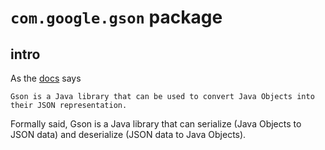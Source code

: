 # `com.google.gson` package 
## intro
As the [docs](https://github.com/google/gson/blob/main/README.md) says

```
Gson is a Java library that can be used to convert Java Objects into their JSON representation. 
```

Formally said, Gson is a Java library that can serialize (Java Objects to JSON data) and deserialize (JSON data to Java Objects).
